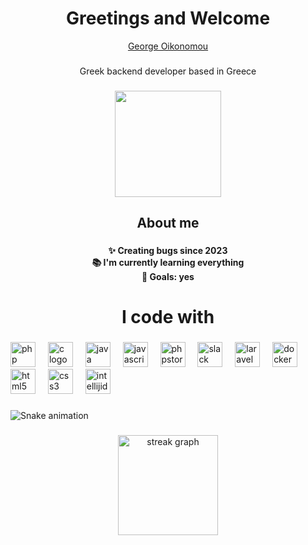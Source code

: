 <h1 align="center">Greetings and Welcome</h1>

<div align="center" class="badge-base LI-profile-badge" data-locale="en_US" data-size="medium" data-theme="dark" data-type="HORIZONTAL" data-vanity="george-oikonomou-b540a4290" data-version="v1"><a class="badge-base__link LI-simple-link" href="https://gr.linkedin.com/in/george-oikonomou-b540a4290?trk=profile-badge">George Oikonomou</a></div>
              

###

<p align="center">Greek backend developer based in Greece</p>

###

<div align="center">
  <img height="170" src="https://media.giphy.com/media/o0vwzuFwCGAFO/giphy.gif"  />
</div>

###

<h2 align="center">About me</h2>

###

<h4 align="center">✨ Creating bugs since 2023<br>📚 I'm currently learning everything <br>🎯 Goals: yes</h4>

###

<h1 align="center">I code with</h1>

###

<div align="left">
  <img src="https://skillicons.dev/icons?i=php" height="40" alt="php logo"  />
  <img width="12" />
  <img src="https://cdn.jsdelivr.net/gh/devicons/devicon/icons/c/c-original.svg" height="40" alt="c logo"  />
  <img width="12" />
  <img src="https://cdn.jsdelivr.net/gh/devicons/devicon/icons/java/java-original.svg" height="40" alt="java logo"  />
  <img width="12" />
  <img src="https://skillicons.dev/icons?i=js" height="40" alt="javascript logo"  />
  <img width="12" />
  <img src="https://img.shields.io/badge/PhpStorm-000000?logo=phpstorm&logoColor=white&style=for-the-badge" height="40" alt="phpstorm logo"  />
  <img width="12" />
  <img src="https://cdn.jsdelivr.net/gh/devicons/devicon/icons/slack/slack-original.svg" height="40" alt="slack logo"  />
  <img width="12" />
  <img src="https://cdn.simpleicons.org/laravel/FF2D20" height="40" alt="laravel logo"  />
  <img width="12" />
  <img src="https://cdn.simpleicons.org/docker/2496ED" height="40" alt="docker logo"  />
  <img width="12" />
  <img src="https://cdn.jsdelivr.net/gh/devicons/devicon/icons/html5/html5-original.svg" height="40" alt="html5 logo"  />
  <img width="12" />
  <img src="https://cdn.jsdelivr.net/gh/devicons/devicon/icons/css3/css3-original.svg" height="40" alt="css3 logo"  />
  <img width="12" />
  <img src="https://skillicons.dev/icons?i=idea" height="40" alt="intellijidea logo"  />
</div>

###

<img src="https://raw.githubusercontent.com/George-oikonomou/George-oikonomou/output/snake.svg" alt="Snake animation" />

###

<div align="center">
  <img src="https://streak-stats.demolab.com?user=George-oikonomou&locale=en&mode=weekly&theme=midnight-purple&hide_border=false&border_radius=38&order=3" height="160" alt="streak graph"  />
</div>

###
